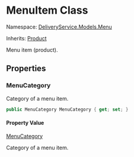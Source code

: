 # MenuItem Class 

Namespace: [DeliveryService.Models.Menu](DeliveryService.Models.Menu.md)

Inherits: [Product](https://github.com/alexeysp11/workflow-lib/blob/main/docs/Models/Business/Products/Product.md)

Menu item (product).

## Properties 

### MenuCategory

Category of a menu item.

```C#
public MenuCategory MenuCategory { get; set; }
```

#### Property Value

[MenuCategory](MenuCategory.md)

Category of a menu item.
